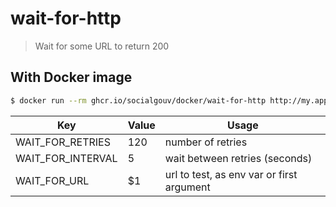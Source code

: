 # wait-for-http

> Wait for some URL to return 200

## With Docker image

```sh
$ docker run --rm ghcr.io/socialgouv/docker/wait-for-http http://my.app
```

| Key               | Value | Usage                                     |
| ----------------- | ----- | ----------------------------------------- |
| WAIT_FOR_RETRIES  | 120   | number of retries                         |
| WAIT_FOR_INTERVAL | 5     | wait between retries (seconds)            |
| WAIT_FOR_URL      | $1    | url to test, as env var or first argument |
